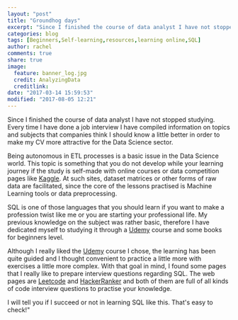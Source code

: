 ```yaml
---
layout: "post"
title: "Groundhog days"
excerpt: "Since I finished the course of data analyst I have not stopped studying. Every time I have done a job interview I have compiled information on topics and subjects that companies think I should know a little better in order to make my CV more attractive for the Data Science sector."
categories: blog
tags: [Beginners,Self-learning,resources,learning online,SQL]
author: rachel
comments: true
share: true
image:
  feature: banner_log.jpg
  credit: AnalyzingData
  creditlink:
date: "2017-03-14 15:59:53"
modified: "2017-08-05 12:21"
---
```


Since I finished the course of data analyst I have not stopped studying. Every time I have done a job interview I have compiled information on topics and subjects that companies think I should know a little better in order to make my CV more attractive for the Data Science sector.

Being autonomous in ETL processes is a basic issue in the Data Science world. This topic is something that you do not develop while your learning journey if the study is self-made with online courses or data competition pages like [Kaggle][0716967d]. At such sites, dataset matrices or other forms of raw data are facilitated, since the core of the lessons practised is Machine Learning tools or data preprocessing.

  [0716967d]: http://kaggle.com/ "Kaggle"

SQL is one of those languages that you should learn if you want to make a profession twist like me or you are starting your professional life. My previous knowledge on the subject was rather basic, therefore I have dedicated myself to studying it through a [Udemy][0d30ca93] course and some books for beginners level.

  [0d30ca93]: https://www.udemy.com/courses/ "Udemy"

Although I really liked the [Udemy][0d30ca93] course I chose, the learning has been quite guided and I thought convenient to practice a little more with exercises a little more complex. With that goal in mind, I found some pages that I really like to prepare interview questions regarding SQL. The web pages are [Leetcode][1dabdda3] and [HackerRanker][7967ae8b] and both of them are full of all kinds of code interview questions to practise your knowledge.

  [1dabdda3]: https://leetcode.com/ "Leetcode"
  [7967ae8b]: https://www.hackerrank.com "HackerRanker"

I will tell you if I succeed or not in learning SQL like this. That's easy to check!"
